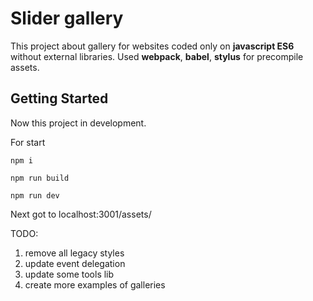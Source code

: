 # Slider gallery
  This project about gallery for websites coded only on **javascript ES6** without external libraries. Used **webpack**, **babel**, **stylus** for precompile assets.

## Getting Started

Now this project in development.

For start

`npm i`

`npm run build`

`npm run dev`

Next got to localhost:3001/assets/

TODO:
  1) remove all legacy styles
  2) update event delegation
  3) update some tools lib
  4) create more examples of galleries
